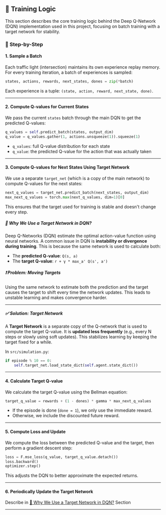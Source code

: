 ## 🧠 Training Logic

This section describes the core training logic behind the Deep Q-Network (DQN) implementation used in this project, focusing on batch training with a target network for stability.

### 🧾 Step-by-Step

#### 1. **Sample a Batch**
Each traffic light (intersection) maintains its own experience replay memory. For every training iteration, a batch of experiences is sampled:

```python
states, actions, rewards, next_states, dones = zip(*batch)
```

Each experience is a tuple: `(state, action, reward, next_state, done)`.

---

#### 2. **Compute Q-values for Current States**
We pass the current `states` batch through the main DQN to get the predicted Q-values:

```python
q_values = self.predict_batch(states, output_dim)
q_value = q_values.gather(1, actions.unsqueeze(1)).squeeze(1)
```

- `q_values`: full Q-value distribution for each state
- `q_value`: the predicted Q-value for the action that was actually taken

---

#### 3. **Compute Q-values for Next States Using Target Network**
We use a separate `target_net` (which is a copy of the main network) to compute Q-values for the next states:

```python
next_q_values = target_net.predict_batch(next_states, output_dim)
max_next_q_values = torch.max(next_q_values, dim=1)[0]
```

This ensures that the target used for training is stable and doesn't change every step.

##### 🎯 Why We Use a Target Network in DQN?

Deep Q-Networks (DQN) estimate the optimal action-value function using neural networks. A common issue in DQN is **instability or divergence during training**. This is because the same network is used to calculate both:

- The **predicted Q-value**: `Q(s, a)`
- The **target Q-value**: `r + γ * max_a' Q(s', a')`

##### ❗ Problem: Moving Targets

Using the same network to estimate both the prediction and the target causes the target to shift every time the network updates. This leads to unstable learning and makes convergence harder.

---

##### ✅ Solution: Target Network

A **Target Network** is a separate copy of the Q-network that is used to compute the target Q-value. It is **updated less frequently** (e.g., every N steps or slowly using soft updates). This stabilizes learning by keeping the target fixed for a while.

In `src/simulation.py`:

```python
if episode % 10 == 0:
    self.target_net.load_state_dict(self.agent.state_dict())
```

---

#### 4. **Calculate Target Q-value**
We calculate the target Q-value using the Bellman equation:

```python
target_q_value = rewards + (1 - dones) * gamma * max_next_q_values
```

- If the episode is done (`done = 1`), we only use the immediate reward.
- Otherwise, we include the discounted future reward.

---

#### 5. **Compute Loss and Update**
We compute the loss between the predicted Q-value and the target, then perform a gradient descent step:

```python
loss = F.mse_loss(q_value, target_q_value.detach())
loss.backward()
optimizer.step()
```

This adjusts the DQN to better approximate the expected returns.

---

#### 6. **Periodically Update the Target Network**
Describe in [🎯 Why We Use a Target Network in DQN?](#why-we-use-a-target-network-in-dqn) Section

---
